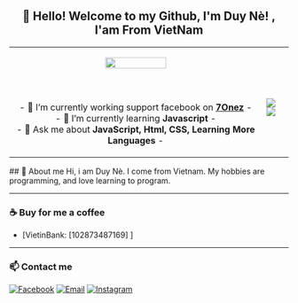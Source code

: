 <h2 align="center">👋 Hello! Welcome to my Github, I'm Duy Nè! , I'am From VietNam</h2>
<p align="center">
<table align="center">
   <tr>
      <td>
         <p align="center">    
         <img align="center" src="https://scontent.fvca1-4.fna.fbcdn.net/v/t1.6435-9/222431793_695370757946083_6225586465101055481_n.jpg?_nc_cat=109&ccb=1-5&_nc_sid=09cbfe&_nc_ohc=fjvR7BN1xWAAX8Z-IT0&tn=wulpCOk6cOvoUg-D&_nc_ht=scontent.fvca1-4.fna&oh=a08e28d77f57b0c5d336a4aebbfd57b5&oe=616CBE73" width="50%"/></a><br/>
         <br/><br/>
            <a href="https://discord.gg/7onez"><img align="center"></a>
         <br/><br/>
         - 🔭 I’m currently working support facebook on <strong><a href="https://7onez.com">7Onez</a></strong> -
         <br/>
         - 🌱 I’m currently learning <strong>Javascript</strong> -
         <br/>
         - 💬 Ask me about <strong>JavaScript, Html, CSS, Learning More Languages</strong> -
         <p align="center">                     
         </p>  
      </td>
      <td>
      <br/>
         <img align="center" src="https://github-readme-stats.vercel.app/api?username=dqhttdyt&theme=radical&show_icons=true&hide_border=true" />
         <img align="center" src="https://github-readme-stats.vercel.app/api/top-langs/?username=dqhttdyt&layout=compact)](https://github.com/dqhttdyt/" />
      </td>
   </tr>
</table>
</p>
## 📝 About me
Hi, i am Duy Nè. I come from Vietnam. My hobbies are programming, and love learning to program.

---

### ☕ Buy for me a coffee

- [VietinBank: [102873487169] ] 

---

### 📫 Contact me
[![Facebook](https://img.shields.io/badge/Facebook-0077B5?style=for-the-badge&logo=facebook&color=395693&logoColor=white)](https://www.facebook.com/duyne.user)
[![Email](https://img.shields.io/badge/Gmail-0077B5?style=for-the-badge&logo=gmail&color=ff1800&logoColor=white)](mailto:duyneaha.vn@gmail.com)
[![Instagram](https://img.shields.io/badge/IG-0077B5?style=for-the-badge&logo=instagram&color=F2344E&logoColor=white)](https://www.instagram.com/duynecodedao/)
